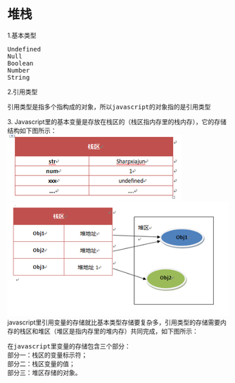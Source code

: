 <h1>堆栈</h1>
1.基本类型
<pre>
Undefined
Null
Boolean
Number
String
</pre>
2.引用类型
<pre>引用类型是指多个指构成的对象，所以javascript的对象指的是引用类型</pre>
3. Javascript里的基本变量是存放在栈区的（栈区指内存里的栈内存），它的存储结构如下图所示：
<br/>
<img src="img/1.png"/>
<img src="img/2.png"/>
javascript里引用变量的存储就比基本类型存储要复杂多，引用类型的存储需要内存的栈区和堆区（堆区是指内存里的堆内存）共同完成，如下图所示：
<pre>
在javascript里变量的存储包含三个部分：
部分一：栈区的变量标示符；
部分二：栈区变量的值；
部分三：堆区存储的对象。
</pre>


